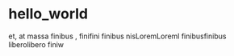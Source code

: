 # hello_world  
et,   at massa finibus ,  finifini  finibus nisLoremLoreml  finibusfinibus liberolibero 
finiw

